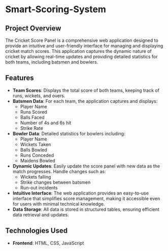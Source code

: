 # Smart-Scoring-System

## Project Overview  
The Cricket Score Panel is a comprehensive web application designed to provide an intuitive and user-friendly interface for managing and displaying cricket match scores. This application captures the dynamic nature of cricket by allowing real-time updates and providing detailed statistics for both teams, including batsmen and bowlers.

## Features  
- **Team Scores**: Displays the total score of both teams, keeping track of runs, wickets, and overs.  
- **Batsmen Data**: For each team, the application captures and displays:
  - Player Name  
  - Runs Scored  
  - Balls Faced  
  - Number of 4s and 6s hit  
  - Strike Rate  
- **Bowler Data**: Detailed statistics for bowlers including:
  - Player Name  
  - Wickets Taken  
  - Balls Bowled  
  - Runs Conceded  
  - Maidens Bowled  
- **Dynamic Updates**: Easily update the score panel with new data as the match progresses. Handle changes such as:
  - Wickets falling  
  - Strike changes between batsmen  
  - Run-out incidents  
- **Intuitive Interface**: The web application provides an easy-to-use interface that simplifies score management, making it accessible even for users with minimal technical knowledge.  
- **Data Storage**: All data is stored in structured tables, ensuring efficient data retrieval and updates.  

## Technologies Used  
- **Frontend**: HTML, CSS, JavaScript
